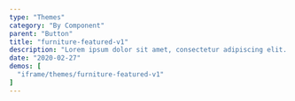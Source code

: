 ```yaml
---
type: "Themes"
category: "By Component"
parent: "Button"
title: "furniture-featured-v1"
description: "Lorem ipsum dolor sit amet, consectetur adipiscing elit. Nunc tempus laoreet leo sit amet iaculis."
date: "2020-02-27"
demos: [
  "iframe/themes/furniture-featured-v1"
]
---
```

